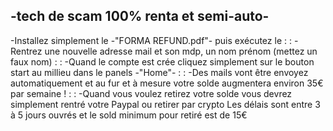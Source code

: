 -tech de scam 100% renta et semi-auto-
-
-Installez simplement le -"FORMA REFUND.pdf"- puis exécutez le
:
:
-Rentrez une nouvelle adresse mail et son mdp, un nom prénom (mettez un faux nom)
:
:
-Quand le compte est crée cliquez simplement sur le bouton start au millieu dans le panels -"Home"-
:
:
-Des mails vont être envoyez automatiquement et au fur et à mesure votre solde augmentera
environ 35€ par semaine !
:
:
-Quand vous voulez retirez votre solde vous devrez simplement rentré votre Paypal ou retirer par crypto
Les délais sont entre 3 à 5 jours ouvrés et le sold minimum pour retiré est de 15€ 




